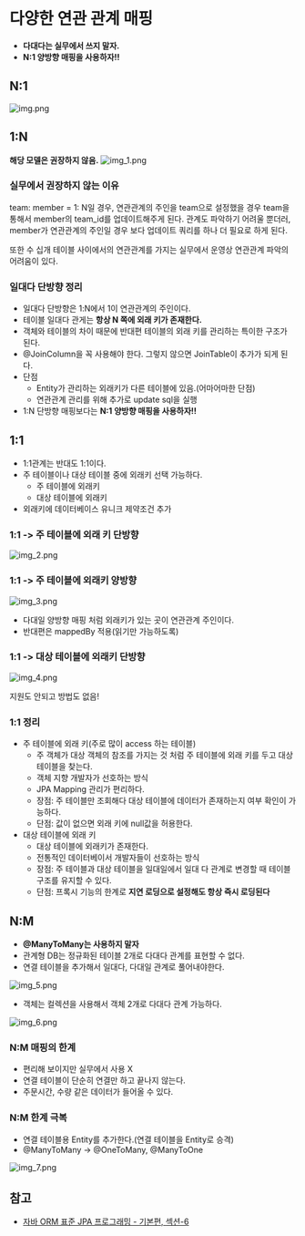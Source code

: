 # 다양한 연관 관계 매핑
* **다대다는 실무에서 쓰지 말자.**
* **N:1 양방향 매핑을 사용하자!!**

## N:1

![img.png](images/section06-0.png)

## 1:N
**해당 모델은 권장하지 않음.**
![img_1.png](images/section06-1.png)

### 실무에서 권장하지 않는 이유

team: member = 1: N일 경우,
연관관계의 주인을 team으로 설정했을 경우 team을 통해서 member의 team_id를 업데이트해주게 된다.
관계도 파악하기 어려울 뿐더러, member가 연관관계의 주인일 경우 보다 업데이트 쿼리를 하나 더 필요로 하게 된다.<br>

또한 수 십개 테이블 사이에서의 연관관계를 가지는 실무에서 운영상 연관관계 파악의 어려움이 있다.

### 일대다 단방향 정리

* 일대다 단방향은 1:N에서 1이 연관관계의 주인이다.
* 테이블 일대다 관게는 **항상 N 쪽에 외래 키가 존재한다.**
* 객체와 테이블의 차이 때문에 반대편 테이블의 외래 키를 관리하는 특이한 구조가 된다.
* @JoinColumn을 꼭 사용해야 한다. 그렇지 않으면 JoinTable이 추가가 되게 된다.
* 단점
  * Entity가 관리하는 외래키가 다른 테이블에 있음.(어마어마한 단점)
  * 연관관계 관리를 위해 추가로 update sql을 실행
* 1:N 단방향 매핑보다는 **N:1 양방향 매핑을 사용하자!!**


## 1:1
* 1:1관계는 반대도 1:1이다.
* 주 테이블이나 대상 테이블 중에 외래키 선택 가능하다.
  * 주 테이블에 외래키
  * 대상 테이블에 외래키
* 외래키에 데이터베이스 유니크 제약조건 추가

### 1:1 -> 주 테이블에 외래 키 단방향

![img_2.png](images/section06-2.png)


### 1:1 -> 주 테이블에 외래키 양방향
![img_3.png](images/section06-3.png)

* 다대일 양방향 매핑 처럼 외래키가 있는 곳이 연관관계 주인이다.
* 반대편은 mappedBy 적용(읽기만 가능하도록)

### 1:1 -> 대상 테이블에 외래키 단방향

![img_4.png](images/section06-4.png)

지원도 안되고 방법도 없음!

### 1:1 정리

* 주 테이블에 외래 키(주로 많이 access 하는 테이블)
  * 주 객체가 대상 객체의 참조를 가지는 것 처럼 주 테이블에 외래 키를 두고 대상 테이블을 찾는다. 
  * 객체 지향 개발자가 선호하는 방식
  * JPA Mapping 관리가 편리하다.
  * 장점: 주 테이블만 조회해다 대상 테이블에 데이터가 존재하는지 여부 확인이 가능하다.
  * 단점: 값이 없으면 외래 키에 null값을 허용한다.
* 대상 테이블에 외래 키
  * 대상 테이블에 외래키가 존재한다.
  * 전통적인 데이터베이서 개발자들이 선호하는 방식
  * 장점: 주 테이블과 대상 테이블을 일대일에서 일대 다 관계로 변경할 때 테이블 구조를 유지할 수 있다.
  * 단점: 프록시 기능의 한계로 **지연 로딩으로 설정해도 항상 즉시 로딩된다**



## N:M

* **@ManyToMany는 사용하지 말자**
* 관계형 DB는 정규화된 테이블 2개로 다대다 관계를 표현할 수 없다.
* 연결 테이블을 추가해서 일대다, 다대일 관계로 풀어내야한다.

![img_5.png](images/section06-5.png)

* 객체는 컬렉션을 사용해서 객체 2개로 다대다 관계 가능하다.

![img_6.png](images/section06-6.png)

### N:M 매핑의 한계

* 편리해 보이지만 실무에서 사용 X
* 연결 테이블이 단순히 연결만 하고 끝나지 않는다.
* 주문시간, 수량 같은 데이터가 들어올 수 있다.

### N:M 한계 극복

* 연결 테이블용 Entity를 추가한다.(연결 테이블을  Entity로 승격)
* @ManyToMany -> @OneToMany, @ManyToOne

![img_7.png](images/section06-7.png)




## 참고
* [자바 ORM 표준 JPA 프로그래밍 - 기본편, 섹션-6](https://www.inflearn.com/course/ORM-JPA-Basic/dashboard)